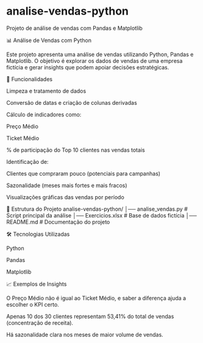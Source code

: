 # analise-vendas-python
Projeto de análise de vendas com Pandas e Matplotlib

📊 Análise de Vendas com Python

Este projeto apresenta uma análise de vendas utilizando Python, Pandas e Matplotlib.
O objetivo é explorar os dados de vendas de uma empresa fictícia e gerar insights que podem apoiar decisões estratégicas.

🚀 Funcionalidades

Limpeza e tratamento de dados

Conversão de datas e criação de colunas derivadas

Cálculo de indicadores como:

Preço Médio

Ticket Médio

% de participação do Top 10 clientes nas vendas totais

Identificação de:

Clientes que compraram pouco (potenciais para campanhas)

Sazonalidade (meses mais fortes e mais fracos)

Visualizações gráficas das vendas por período

📂 Estrutura do Projeto
analise-vendas-python/
│── analise_vendas.py   # Script principal da análise
│── Exercicios.xlsx         # Base de dados fictícia
│── README.md           # Documentação do projeto

🛠️ Tecnologias Utilizadas

Python

Pandas

Matplotlib

📈 Exemplos de Insights

O Preço Médio não é igual ao Ticket Médio, e saber a diferença ajuda a escolher o KPI certo.

Apenas 10 dos 30 clientes representam 53,41% do total de vendas (concentração de receita).

Há sazonalidade clara nos meses de maior volume de vendas.
